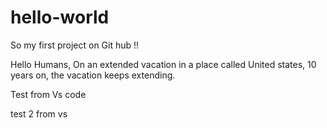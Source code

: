 # hello-world

So my first project on Git hub !!

Hello Humans,
On an extended vacation in a place called United states, 10 years on, the vacation keeps extending.

Test from Vs code

test 2 from vs

